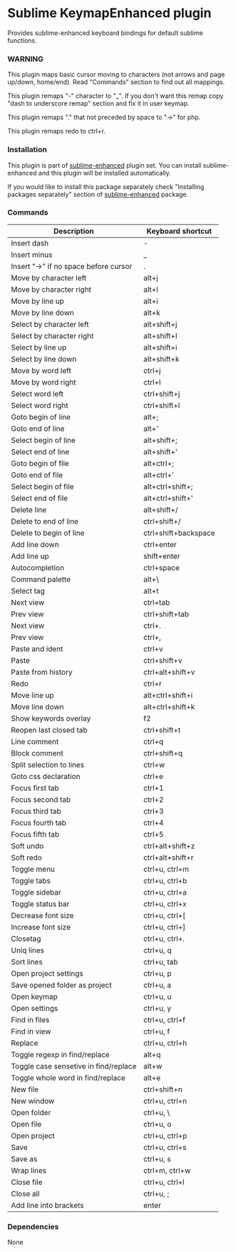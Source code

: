 # Sublime KeymapEnhanced plugin

Provides sublime-enhanced keyboard bindings for default sublime functions.


### WARNING

This plugin maps basic cursor moving to characters (not arrows and page up/down,
home/end). Read "Commands" section to find out all mappings.

This plugin remaps "-" character to "_". If you don't want this remap copy "dash
to underscore remap" section and fix it in user keymap.

This plugin remaps "." that not preceded by space to "->" for php.

This plugin remaps redo to ctrl+r.


### Installation

This plugin is part of [sublime-enhanced](http://github.com/shagabutdinov/sublime-enhanced)
plugin set. You can install sublime-enhanced and this plugin will be installed
automatically.

If you would like to install this package separately check "Installing packages
separately" section of [sublime-enhanced](http://github.com/shagabutdinov/sublime-enhanced)
package.


### Commands

| Description                           | Keyboard shortcut    |
|---------------------------------------|----------------------|
| Insert dash                           | -                    |
| Insert minus                          | _                    |
| Insert "->" if no space before cursor | .                    |
| Move by character left                | alt+j                |
| Move by character right               | alt+l                |
| Move by line up                       | alt+i                |
| Move by line down                     | alt+k                |
| Select by character left              | alt+shift+j          |
| Select by character right             | alt+shift+l          |
| Select by line up                     | alt+shift+i          |
| Select by line down                   | alt+shift+k          |
| Move by word left                     | ctrl+j               |
| Move by word right                    | ctrl+l               |
| Select word left                      | ctrl+shift+j         |
| Select word right                     | ctrl+shift+l         |
| Goto begin of line                    | alt+;                |
| Goto end of line                      | alt+'                |
| Select begin of line                  | alt+shift+;          |
| Select end of line                    | alt+shift+'          |
| Goto begin of file                    | alt+ctrl+;           |
| Goto end of file                      | alt+ctrl+'           |
| Select begin of file                  | alt+ctrl+shift+;     |
| Select end of file                    | alt+ctrl+shift+'     |
| Delete line                           | alt+shift+/          |
| Delete to end of line                 | ctrl+shift+/         |
| Delete to begin of line               | ctrl+shift+backspace |
| Add line down                         | ctrl+enter           |
| Add line up                           | shift+enter          |
| Autocompletion                        | ctrl+space           |
| Command palette                       | alt+\                |
| Select tag                            | alt+t                |
| Next view                             | ctrl+tab             |
| Prev view                             | ctrl+shift+tab       |
| Next view                             | ctrl+.               |
| Prev view                             | ctrl+,               |
| Paste and ident                       | ctrl+v               |
| Paste                                 | ctrl+shift+v         |
| Paste from history                    | ctrl+alt+shift+v     |
| Redo                                  | ctrl+r               |
| Move line up                          | alt+ctrl+shift+i     |
| Move line down                        | alt+ctrl+shift+k     |
| Show keywords overlay                 | f2                   |
| Reopen last closed tab                | ctrl+shift+t         |
| Line comment                          | ctrl+q               |
| Block comment                         | ctrl+shift+q         |
| Split selection to lines              | ctrl+w               |
| Goto css declaration                  | ctrl+e               |
| Focus first tab                       | ctrl+1               |
| Focus second tab                      | ctrl+2               |
| Focus third tab                       | ctrl+3               |
| Focus fourth tab                      | ctrl+4               |
| Focus fifth tab                       | ctrl+5               |
| Soft undo                             | ctrl+alt+shift+z     |
| Soft redo                             | ctrl+alt+shift+r     |
| Toggle menu                           | ctrl+u, ctrl+m       |
| Toggle tabs                           | ctrl+u, ctrl+b       |
| Toggle sidebar                        | ctrl+u, ctrl+a       |
| Toggle status bar                     | ctrl+u, ctrl+x       |
| Decrease font size                    | ctrl+u, ctrl+[       |
| Increase font size                    | ctrl+u, ctrl+]       |
| Closetag                              | ctrl+u, ctrl+.       |
| Uniq lines                            | ctrl+u, q            |
| Sort lines                            | ctrl+u, tab          |
| Open project settings                 | ctrl+u, p            |
| Save opened folder as project         | ctrl+u, a            |
| Open keymap                           | ctrl+u, u            |
| Open settings                         | ctrl+u, y            |
| Find in files                         | ctrl+u, ctrl+f       |
| Find in view                          | ctrl+u, f            |
| Replace                               | ctrl+u, ctrl+h       |
| Toggle regexp in find/replace         | alt+q                |
| Toggle case sensetive in find/replace | alt+w                |
| Toggle whole word in find/replace     | alt+e                |
| New file                              | ctrl+shift+n         |
| New window                            | ctrl+u, ctrl+n       |
| Open folder                           | ctrl+u, \            |
| Open file                             | ctrl+u, o            |
| Open project                          | ctrl+u, ctrl+p       |
| Save                                  | ctrl+u, ctrl+s       |
| Save as                               | ctrl+u, s            |
| Wrap lines                            | ctrl+m, ctrl+w       |
| Close file                            | ctrl+u, ctrl+l       |
| Close all                             | ctrl+u, ;            |
| Add line into brackets                | enter                |


### Dependencies

None
